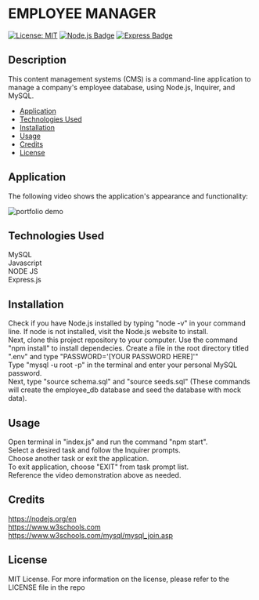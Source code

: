 # EMPLOYEE MANAGER </br>

[![License: MIT](https://img.shields.io/badge/License-MIT-yellow.svg)](https://opensource.org/licenses/MIT)
[![Node.js Badge](https://img.shields.io/badge/Node.js-393?logo=nodedotjs&logoColor=fff&style=flat)](https://nodejs.org/en)
[![Express Badge](https://img.shields.io/badge/Express-000?logo=express&logoColor=fff&style=flat)](https://expressjs.com/)

## Description

This content management systems (CMS) is a command-line application to manage a company's employee database, using Node.js, Inquirer, and MySQL.

- [Application](#Application)
- [Technologies Used](#TechnologiesUsed)
- [Installation](#Installation)
- [Usage](#Usage)
- [Credits](#Credits)
- [License](#License)

## Application

The following video shows the application's appearance and functionality:

![portfolio demo]()

## Technologies Used

MySQL </br>
Javascript </br>
NODE JS </br>
Express.js </br>

## Installation

Check if you have Node.js installed by typing "node -v" in your command line. If node is not installed, visit the Node.js website to install. </br>
Next, clone this project repository to your computer.
Use the command "npm install" to install dependecies.
Create a file in the root directory titled ".env" and type "PASSWORD='[YOUR PASSWORD HERE]'" </br>
Type "mysql -u root -p" in the terminal and enter your personal MySQL password. </br>
Next, type "source schema.sql" and "source seeds.sql" (These commands will create the employee_db database and seed the database with mock data).</br>

## Usage

Open terminal in "index.js" and run the command "npm start".</br>
Select a desired task and follow the Inquirer prompts.</br>
Choose another task or exit the application.</br>
To exit application, choose "EXIT" from task prompt list.</br>
Reference the video demonstration above as needed.</br>

## Credits

https://nodejs.org/en </br>
https://www.w3schools.com </br>
https://www.w3schools.com/mysql/mysql_join.asp </br>

## License

MIT License.
For more information on the license, please refer to the LICENSE file in the repo
